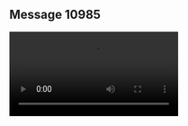 ## Message 10985



![Video](https://data.iron-swords.co.il/2024/August/21/https://data.iron-swords.co.il/2024/August/21/10985/10985_media.mp4)
